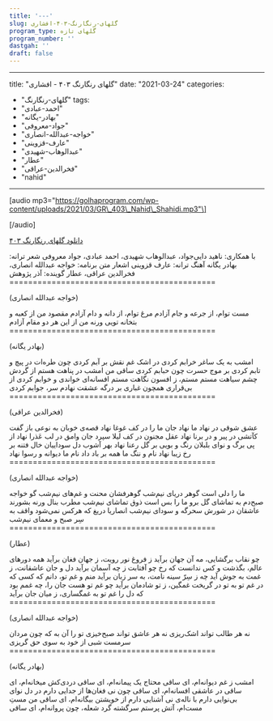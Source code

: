 ```yaml
---
title: '---'
slug: گلهای-رنگارنگ-۴۰۳-افشاری
program_type: گلهای تازه
program_number: ''
dastgah: ''
draft: false
---
```


---
title: "گلهای رنگارنگ ۴۰۳ - افشاری"
date: "2021-03-24"
categories: 
  - "گلهای-رنگارنگ"
tags: 
  - "احمد-عبادی"
  - "بهادر-یگانه"
  - "جواد-معروفی"
  - "خواجه-عبدالله-انصاری"
  - "عارف-قزوینی"
  - "عبدالوهاب-شهیدی"
  - "عطار"
  - "فخرالدین-عراقی"
  - "nahid"
---

\[audio mp3="https://golhaprogram.com/wp-content/uploads/2021/03/GR\_403\_Nahid\_Shahidi.mp3"\]

\[/audio\]

[دانلود گلهای رنگارنگ ۴۰۳](https://golhaprogram.com/wp-content/uploads/2021/03/GR_403_Nahid_Shahidi.mp3)

با همکاری: ناهید دایی‌جواد، عبدالوهاب شهیدی، احمد عبادی، جواد معروفی شعر ترانه: بهادر یگانه آهنگ ترانه: عارف قزوینی اشعار متن برنامه: خواجه عبدالله انصاری، فخرالدین عراقی، عطار گوینده: آذر پژوهش ============================================

(خواجه عبدالله انصاری)

مست توام، از جرعه و جام آزادم مرغ توام، از دانه و دام آزادم مقصود من از کعبه و بتخانه تویی ورنه من از این هر دو مقام آزادم ============================================

(بهادر یگانه)

امشب به یک ساغر خرابم کردی در اشک غم نقش بر آبم کردی چون طره‌ات در پیچ و تابم کردی بر موج حسرت چون حبابم کردی ساقی من امشب در پناهت هستم از گردش چشم سیاهت مستم مستم، ز افسون نگاهت مستم افسانه‌ای خواندی و خوابم کردی از بی‌قراری همچون غباری بر درگه عشقت نهادم سر، جوابم کردی ============================================

(فخرالدین عراقی)

عشق شوقی در نهاد ما نهاد جان ما را در کف غوغا نهاد قصه‌ی خوبان به نوعی باز گفت کآتشی در پیر و در برنا نهاد عقل مجنون در کف لیلا سپرد جان وامق در لب عَذرا نهاد از پی برگ و نوای بلبلان رنگ و بویی بر گل رعنا نهاد بهر آشوب دل سوداییان خال فتنه بر رخ زیبا نهاد نام و ننگ ما همه بر باد داد نام ما دیوانه و رسوا نهاد ============================================

(خواجه عبدالله انصاری)

ما را دلی است گوهر دریای نیم‌شب گوهرفشان محنت و غم‌های نیم‌شب گو خواجه صبح‌دم به تماشای گل برو ما را بس است ذوق تماشای نیم‌شب مطرب بنال ورنه بشورند عاشقان در شورش سحرگه و سودای نیم‌شب انصاریا دریغ که هرکس نمی‌شود واقف به سِر صبح و معمای نیم‌شب ============================================

(عطار)

چو نقاب برگشایی، مه آن جهان برآید ز فروغ نور رویت، ز جهان فغان برآید همه دورهای عالم، بگذشت و کس ندانست که رخ چو آفتابت ز چه آسمان برآید دل و جان عاشقانت، ز غمت به جوش آید چه ز سِرّ سینه نامت، به سر زبان برآید منم و غم تو، دانم که کسی که در غم تو به تو در گریخت غمگین، ز تو شادمان برآید چو غم تو هست جان را، چه غمم بود که دل را غم تو به غمگساری، ز میان جان برآید ============================================

(خواجه عبدالله انصاری)

نه هر طالب تواند اشک‌ریزی نه هر عاشق تواند صبح‌خیزی تو را آن به که چون مردان سرمست شبی از خود به سوی حق گریزی ============================================

(بهادر یگانه)

امشب ز غم دیوانه‌ام، ای ساقی محتاج یک پیمانه‌ام، ای ساقی دردی‌کش میخانه‌ام، ای ساقی در عاشقی افسانه‌ام، ای ساقی چون نی فغان‌ها از جدایی دارم در دل نوای بی‌نوایی دارم با ناله‌ی نی آشنایی دارم از خویشتن بیگانه‌ام، ای ساقی من مستِ مست‌ام، آتش پرستم سرگشته گرد شعله، چون پروانه‌ام، ای ساقی
